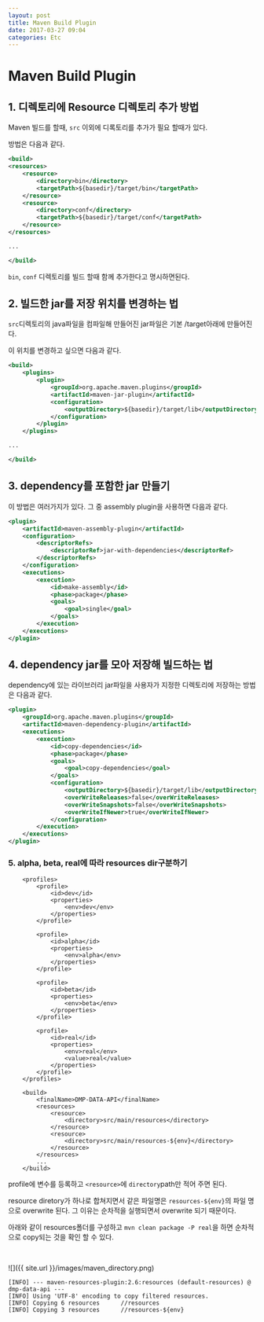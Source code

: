 ```yaml
---
layout: post
title: Maven Build Plugin
date: 2017-03-27 09:04
categories: Etc
---
```


# Maven Build Plugin


## 1. 디렉토리에 Resource 디렉토리 추가 방법

Maven 빌드를 할때, `src` 이외에 디록토리를 추가가 필요 할때가 있다.

방법은 다음과 같다.

```xml
<build>
<resources>
	<resource>
		<directory>bin</directory>
		<targetPath>${basedir}/target/bin</targetPath>
	</resource>
	<resource>
		<directory>conf</directory>
		<targetPath>${basedir}/target/conf</targetPath>
	</resource>
</resources>

...

</build>
```

`bin`, `conf` 디렉토리를 빌드 할때 함께 추가한다고 명시하면된다.


## 2. 빌드한 jar를 저장 위치를 변경하는 법

`src`디렉토리의 java파일을 컴파일해 만들어진 jar파일은 기본 /target아래에 만들어진다. 

이 위치를 변경하고 싶으면 다음과 같다.


```xml
<build>
	<plugins>
		<plugin>
			<groupId>org.apache.maven.plugins</groupId>
			<artifactId>maven-jar-plugin</artifactId>
			<configuration>
				<outputDirectory>${basedir}/target/lib</outputDirectory>
			</configuration>
		</plugin>
	</plugins>

...

</build>
```

## 3. dependency를 포함한 jar 만들기

이 방법은 여러가지가 있다. 그 중 assembly plugin을 사용하면 다음과 같다.

```xml
<plugin>
    <artifactId>maven-assembly-plugin</artifactId>
    <configuration>
        <descriptorRefs>
            <descriptorRef>jar-with-dependencies</descriptorRef>
        </descriptorRefs>
    </configuration>
    <executions>
        <execution>
            <id>make-assembly</id>
            <phase>package</phase>
            <goals>
                <goal>single</goal>
            </goals>
        </execution>
    </executions>
</plugin>
```

## 4. dependency jar를 모아 저장해 빌드하는 법

dependency에 있는 라이브러리 jar파일을 사용자가 지정한 디렉토리에 저장하는 방법은 다음과 같다.

```xml
<plugin>
	<groupId>org.apache.maven.plugins</groupId>
	<artifactId>maven-dependency-plugin</artifactId>
	<executions>
		<execution>
			<id>copy-dependencies</id>
			<phase>package</phase>
			<goals>
				<goal>copy-dependencies</goal>
			</goals>
			<configuration>
				<outputDirectory>${basedir}/target/lib</outputDirectory>
				<overWriteReleases>false</overWriteReleases>
				<overWriteSnapshots>false</overWriteSnapshots>
				<overWriteIfNewer>true</overWriteIfNewer>
			</configuration>
		</execution>
	</executions>
</plugin>
```

### 5. alpha, beta, real에 따라 resources dir구분하기

```
	<profiles>
		<profile>
			<id>dev</id>
			<properties>
				<env>dev</env>
			</properties>
		</profile>

		<profile>
			<id>alpha</id>
			<properties>
				<env>alpha</env>
			</properties>
		</profile>

		<profile>
			<id>beta</id>
			<properties>
				<env>beta</env>
			</properties>
		</profile>

		<profile>
			<id>real</id>
			<properties>
				<env>real</env>
				<value>real</value>
			</properties>
		</profile>
	</profiles>

	<build>
		<finalName>DMP-DATA-API</finalName>
		<resources>
			<resource>
				<directory>src/main/resources</directory>
			</resource>
			<resource>
				<directory>src/main/resources-${env}</directory>
			</resource>
		</resources>
		...
	</build>
```

profile에 변수를 등록하고 `<resource>`에 `directory`path만 적어 주면 된다. 

resource diretory가 하나로 합쳐지면서 같은 파일명은 `resources-${env}`의 파일 명으로 overwrite 된다. 
그 이유는 순차적을 실행되면서 overwrite 되기 때문이다.

아래와 같이 resources폴더를 구성하고 `mvn clean package -P real`을 하면 순차적으로 copy되는 것을 확인 할 수 있다.

<br>

![]({{ site.url }}/images/maven_directory.png)

```
[INFO] --- maven-resources-plugin:2.6:resources (default-resources) @ dmp-data-api ---
[INFO] Using 'UTF-8' encoding to copy filtered resources.
[INFO] Copying 6 resources		//resources
[INFO] Copying 3 resources		//resources-${env}
```

